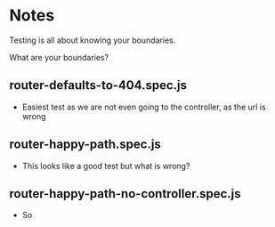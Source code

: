 # Notes

Testing is all about knowing your boundaries.

What are your boundaries?


## router-defaults-to-404.spec.js

- Easiest test as we are not even going to the controller, as the url is wrong

## router-happy-path.spec.js

- This looks like a good test but what is wrong?

## router-happy-path-no-controller.spec.js

- So 
